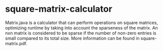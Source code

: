 # square-matrix-calculator
Matrix.java is a calculator that can perform operations on square matrices, optimizing runtime by taking into account the sparseness of the matrix. An nxn matrix is considered to be sparse if the number of non-zero entries is small compared to its total size. More information can be found in square-matrix.pdf.